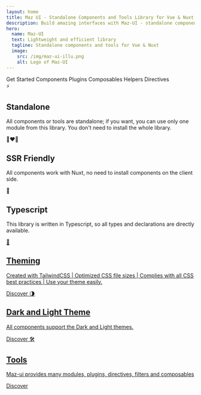 ```yaml
---
layout: home
title: Maz UI - Standalone Components and Tools Library for Vue & Nuxt
description: Build amazing interfaces with Maz-UI - standalone components & tools library for Vue.JS & Nuxt.JS
hero:
  name: Maz-UI
  text: Lightweight and efficient library
  tagline: Standalone components and tools for Vue & Nuxt
  image:
    src: /img/maz-ui-illu.png
    alt: Logo of Maz-UI
---
```


<div class="maz-flex maz-pb-14 maz-flex-wrap maz-justify-center maz-items-center tab-l:maz-justify-start maz-gap-2 vp-raw">
  <MazBtn href="/guide/getting-started" color="primary" size="md" rounded>Get Started</MazBtn>
  <MazBtn href="/components/maz-btn" color="theme" size="md" pastel rounded>Components</MazBtn>
  <MazBtn href="/plugins/toaster" color="theme" size="md" pastel rounded>Plugins</MazBtn>
  <MazBtn href="/composables/use-theme-handler" color="theme" size="md" pastel rounded>Composables</MazBtn>
  <MazBtn href="/helpers/currency" color="theme" size="md" pastel rounded>Helpers</MazBtn>
  <MazBtn href="/directives/zoom-img" color="theme" size="md" pastel rounded>Directives</MazBtn>
  <MazBtn rounded v-if="typeof starCount === 'number'" href="https://github.com/LouisMazel/maz-ui" target="blank" outline color="theme" size="sm">
    <template #left-icon>
      <GithubIcon class="maz-text-lg" />
    </template>
    <MazAnimatedCounter :count="starCount" class="maz-text-xl maz-pl-2" />
    <template #right-icon>
      <StarIcon class="maz-text-lg" />
    </template>
  </MazBtn>
</div>

<div class="maz-grid mob-l:maz-grid-cols-2 tab-m:maz-grid-cols-3 maz-gap-4 maz-flex-wrap vp-raw">
  <MazCardSpotlight no-elevation content-class="maz-flex maz-flex-col maz-gap-2 maz-items-start">
    <span class="maz-py-1 maz-px-2 maz-bg-color-light maz-rounded-md maz-text-2xl">
      ⚡️
    </span>
    <h2 class="maz-text-base maz-font-semibold">Standalone</h2>
    <p class="dark:maz-text-gray-300 maz-text-muted maz-text-sm">
      All components or tools are standalone; if you want, you can use only one module from this library.
      You don't need to install the whole library.
    </p>
  </MazCardSpotlight>
  <MazCardSpotlight no-elevation content-class="maz-flex maz-flex-col maz-gap-2 maz-items-start">
    <span class="maz-py-1 maz-px-2 maz-bg-color-light maz-rounded-md maz-text-2xl">
      👨‍❤️‍👨
    </span>
    <h2 class="maz-text-base maz-font-semibold">SSR Friendly</h2>
    <p class="dark:maz-text-gray-300 maz-text-muted maz-text-sm">
      All components work with Nuxt, no need to install components on the client side.
    </p>
  </MazCardSpotlight>
  <MazCardSpotlight no-elevation content-class="maz-flex maz-flex-col maz-gap-2 maz-items-start">
    <span class="maz-py-1 maz-px-2 maz-bg-color-light maz-rounded-md maz-text-2xl">
      🔐
    </span>
    <h2 class="maz-text-base maz-font-semibold">Typescript</h2>
    <p class="dark:maz-text-gray-300 maz-text-muted maz-text-sm">
      This library is written in Typescript, so all types and declarations are directly available.
    </p>
  </MazCardSpotlight>
  <a href="/guide/theme" class="maz-flex">
    <MazCardSpotlight no-elevation class="maz-w-full" content-class="maz-flex maz-flex-col maz-gap-2 maz-items-start">
      <span class="maz-py-1 maz-px-2 maz-bg-color-light maz-rounded-md maz-text-2xl">
        💄
      </span>
      <h2 class="maz-text-base maz-font-semibold">Theming</h2>
      <p class="dark:maz-text-gray-300 maz-text-muted maz-text-sm">
        Created with TailwindCSS | Optimized CSS file sizes | Complies with all CSS best practices | Use your theme easily.
      </p>
      <div class="maz-flex-1"></div>
      <MazBtn color="theme" outline size="sm" block href="/guide/theme">Discover</MazBtn>
    </MazCardSpotlight>
  </a>
  <a href="/guide/dark-mode" class="maz-flex">
    <MazCardSpotlight no-elevation class="maz-w-full" content-class="maz-flex maz-flex-col maz-gap-2 maz-items-start">
      <span class="maz-py-1 maz-px-2 maz-bg-color-light maz-rounded-md maz-text-2xl">
        🌗
      </span>
      <h2 class="maz-text-base maz-font-semibold">Dark and Light Theme</h2>
      <p class="dark:maz-text-gray-300 maz-text-muted maz-text-sm">
        All components support the Dark and Light themes.
      </p>
      <div class="maz-flex-1"></div>
      <MazBtn color="theme" outline size="sm" block href="/guide/dark-mode">Discover</MazBtn>
    </MazCardSpotlight>
  </a>
  <a href="/plugins/toaster" class="maz-flex">
    <MazCardSpotlight no-elevation class="maz-w-full" content-class="maz-flex maz-flex-col maz-gap-2 maz-items-start">
      <span class="maz-py-1 maz-px-2 maz-bg-color-light maz-rounded-md maz-text-2xl">
        🛠
      </span>
      <h2 class="maz-text-base maz-font-semibold">Tools</h2>
      <p class="dark:maz-text-gray-300 maz-text-muted maz-text-sm">
        Maz-ui provides many modules, plugins, directives, filters and composables
      </p>
      <div class="maz-flex-1"></div>
      <MazBtn color="theme" outline size="sm" block href="/plugins/toaster">Discover</MazBtn>
    </MazCardSpotlight>
  </a>
</div>

<script lang="ts" setup>
  import { ref } from 'vue'
  import GithubIcon from 'maz-ui/icons/github.svg'
  import StarIcon from 'maz-ui/icons/star-solid.svg'

  const GITHUB_TOKEN = import.meta.env.VITE_GITHUB_TOKEN;

  async function getStarCount(owner = 'LouisMazel', repo = 'maz-ui') {
    try {
      const response = await fetch(`https://api.github.com/repos/${owner}/${repo}`, {
        headers: {
          'Authorization': `token ${GITHUB_TOKEN}`,
          'Accept': 'application/vnd.github.v3+json'
        }
      });

      if (!response.ok) {
        throw new Error(`HTTP error! status: ${response.status}`);
      }

      const data = await response.json();
      return data.stargazers_count;
    } catch (error) {
      console.error('Erreur lors de la récupération des données:', error);
      return null;
    }
  }

  const starCount = ref<number>(0)

  getStarCount('LouisMazel', 'maz-ui').then((count) => {
    starCount.value = count
  })
</script>
